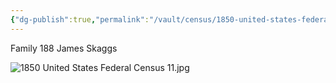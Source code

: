 ```yaml
---
{"dg-publish":true,"permalink":"/vault/census/1850-united-states-federal-census-13/","tags":["James-A-Skaggs","Elizabeth-Miller"]}
---
```


Family 188
James Skaggs

![1850 United States Federal Census 11.jpg](/img/user/assets/1850%20United%20States%20Federal%20Census%2011.jpg)